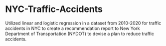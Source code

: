 # NYC-Traffic-Accidents
Utilized linear and logistic regression in a dataset from 2010-2020 for traffic accidents in NYC to create a recommendation report to New York Department of Transportation (NYDOT) to devise a plan to reduce traffic accidents. 
